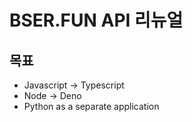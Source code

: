 # BSER.FUN API 리뉴얼

## 목표

- Javascript -> Typescript
- Node -> Deno
- Python as a separate application